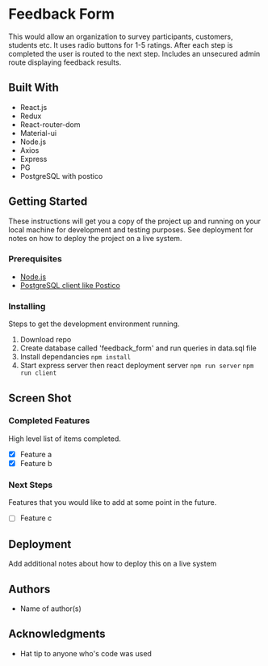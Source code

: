 # Feedback Form

This would allow an organization to survey participants, customers, students etc. It uses radio buttons for 1-5 ratings. After each step is completed the user is routed to the next step. Includes an unsecured admin route displaying feedback results. 

## Built With

* React.js
* Redux
* React-router-dom
* Material-ui
* Node.js
* Axios
* Express
* PG
* PostgreSQL with postico

## Getting Started

These instructions will get you a copy of the project up and running on your local machine for development and testing purposes. See deployment for notes on how to deploy the project on a live system.

### Prerequisites

- [Node.js](https://nodejs.org/en/)
- [PostgreSQL client like Postico](https://eggerapps.at/postico/)


### Installing

Steps to get the development environment running.

1. Download repo
2. Create database called 'feedback_form' and run queries in data.sql file
3. Install dependancies 
`npm install`
4. Start express server then react deployment server
`npm run server`
`npm run client`


## Screen Shot




### Completed Features

High level list of items completed.

- [x] Feature a
- [x] Feature b

### Next Steps

Features that you would like to add at some point in the future.

- [ ] Feature c

## Deployment

Add additional notes about how to deploy this on a live system

## Authors

* Name of author(s)


## Acknowledgments

* Hat tip to anyone who's code was used
